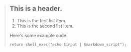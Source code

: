> ## This is a header.
>
> 1.   This is the first list item.
> 2.   This is the second list item.
>
> Here's some example code:
>
> ```
> return shell_exec("echo $input | $markdown_script");
> ```
